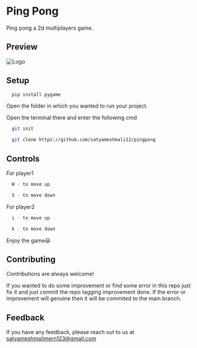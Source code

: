 
# Ping Pong

Ping pong a 2d multiplayers game.


## Preview

![Logo](https://res.cloudinary.com/durvpwh8f/image/upload/v1659340847/Screenshot_102_ifbmo4.png)


## Setup

```bash
  pip install pygame
```

Open the folder in which you wanted to run your project.

Open the terminal there and enter the following cmd

```bash
  git init
```
```bash
  git clone https://github.com/satyameshmali12/pingpong
```
    
## Controls

For player1

```bash
  W - to move up
```

```bash
  S - to move down
```

For player2

```bash
  i - to move up
```

```bash
  k - to move down
  ```

  Enjoy the game😃



## Contributing

Contributions are always welcome!

If you wanted to do some improvement or find some error in this
repo just fix it and just commit the repo tagging improvement done.
If the error or improvement will genuine then it will be commited 
to the main branch.


## Feedback

If you have any feedback, please reach out to us at satyameshmalimern123@gmail.com

